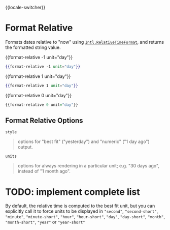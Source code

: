 {{locale-switcher}}
# Format Relative

Formats dates relative to "now" using [<code>Intl.RelativeTimeFormat</code>](https://developer.mozilla.org/en-US/docs/Web/JavaScript/Reference/Global_Objects/RelativeTimeFormat), and returns the formatted string value.

{{format-relative -1 unit="day"}}

```hbs
{{format-relative -1 unit="day"}}
```

{{format-relative 1 unit="day"}}

```hbs
{{format-relative 1 unit="day"}}
```

{{format-relative 0 unit="day"}}

```hs
{{format-relative 0 unit="day"}}
```

## Format Relative Options

`style`

> options for "best fit" ("yesterday") and "numeric" ("1 day ago") output.

`units`

> options for always rendering in a particular unit; e.g. "30 days ago",
> instead of "1 month ago".

# TODO: implement complete list

By default, the relative time is computed to the best fit unit, but you can explicitly call it to force units to be displayed in `"second"`, `"second-short"`, `"minute"`, `"minute-short"`, `"hour"`, `"hour-short"`, `"day"`, `"day-short"`, `"month"`, `"month-short"`, `"year"` or `"year-short"`
